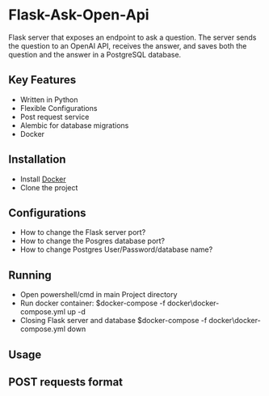# Flask-Ask-Open-Api
Flask server that exposes an endpoint to ask a question. The server sends the question to an OpenAI API, receives the answer, and saves both the question and the answer in a PostgreSQL database.

## Key Features
- Written in Python
- Flexible Configurations
- Post request service
- Alembic for database migrations
- Docker
## Installation
- Install [Docker](https://docs.docker.com/engine/install/)
- Clone the project
## Configurations
- How to change the Flask server port?
- How to change the Posgres database port?
- How to change Postgres User/Password/database name?
## Running
- Open powershell/cmd in main Project directory
- Run docker container:
  $docker-compose -f docker\docker-compose.yml up -d
- Closing Flask server and database
  $docker-compose -f docker\docker-compose.yml down
## Usage
## POST requests format

